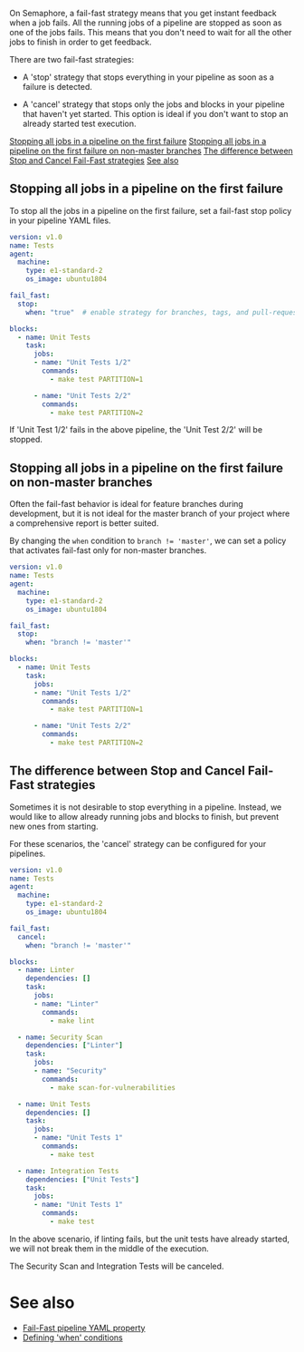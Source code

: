 On Semaphore, a fail-fast strategy means that you get instant feedback when a
job fails. All the running jobs of a pipeline are stopped as soon as one of the
jobs fails. This means that you don't need to wait for all the other jobs to
finish in order to get feedback.

There are two fail-fast strategies:

- A 'stop' strategy that stops everything in your pipeline as soon as a failure
  is detected.

- A 'cancel' strategy that stops only the jobs and blocks in your pipeline that
  haven't yet started. This option is ideal if you don't want to stop an already
  started test execution.

[Stopping all jobs in a pipeline on the first failure](#stopping-all-jobs-in-a-pipeline-on-first-failure)
[Stopping all jobs in a pipeline on the first failure on non-master branches](stopping-all-jobs-in-a-pipeline-on-the-first-failure-on-non-master-branches)
[The difference between Stop and Cancel Fail-Fast strategies](#the-difference-between-stop-and-cancel-fail-fast-strategies)
[See also](#see-also)

## Stopping all jobs in a pipeline on the first failure

To stop all the jobs in a pipeline on the first failure, set a fail-fast stop
policy in your pipeline YAML files.

``` yaml
version: v1.0
name: Tests
agent:
  machine:
    type: e1-standard-2
    os_image: ubuntu1804

fail_fast:
  stop:
    when: "true"  # enable strategy for branches, tags, and pull-requests

blocks:
  - name: Unit Tests
    task:
      jobs:
      - name: "Unit Tests 1/2"
        commands:
          - make test PARTITION=1

      - name: "Unit Tests 2/2"
        commands:
          - make test PARTITION=2
```

If 'Unit Test 1/2' fails in the above pipeline, the 'Unit Test 2/2' will be
stopped.

## Stopping all jobs in a pipeline on the first failure on non-master branches

Often the fail-fast behavior is ideal for feature branches during development,
but it is not ideal for the master branch of your project where a comprehensive
report is better suited.

By changing the `when` condition to `branch != 'master'`, we can set a policy
that activates fail-fast only for non-master branches.

``` yaml
version: v1.0
name: Tests
agent:
  machine:
    type: e1-standard-2
    os_image: ubuntu1804

fail_fast:
  stop:
    when: "branch != 'master'"

blocks:
  - name: Unit Tests
    task:
      jobs:
      - name: "Unit Tests 1/2"
        commands:
          - make test PARTITION=1

      - name: "Unit Tests 2/2"
        commands:
          - make test PARTITION=2
```

## The difference between Stop and Cancel Fail-Fast strategies

Sometimes it is not desirable to stop everything in a pipeline. Instead, we
would like to allow already running jobs and blocks to finish, but prevent new
ones from starting.

For these scenarios, the 'cancel' strategy can be configured for your pipelines.

``` yaml
version: v1.0
name: Tests
agent:
  machine:
    type: e1-standard-2
    os_image: ubuntu1804

fail_fast:
  cancel:
    when: "branch != 'master'"

blocks:
  - name: Linter
    dependencies: []
    task:
      jobs:
      - name: "Linter"
        commands:
          - make lint

  - name: Security Scan
    dependencies: ["Linter"]
    task:
      jobs:
      - name: "Security"
        commands:
          - make scan-for-vulnerabilities

  - name: Unit Tests
    dependencies: []
    task:
      jobs:
      - name: "Unit Tests 1"
        commands:
          - make test

  - name: Integration Tests
    dependencies: ["Unit Tests"]
    task:
      jobs:
      - name: "Unit Tests 1"
        commands:
          - make test
```

In the above scenario, if linting fails, but the unit tests have already started,
we will not break them in the middle of the execution.

The Security Scan and Integration Tests will be canceled.

# See also

- [Fail-Fast pipeline YAML property](https://docs.semaphoreci.com/article/50-pipeline-yaml#fail\_fast)
- [Defining 'when' conditions](https://docs.semaphoreci.com/article/142-conditions-reference)
